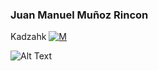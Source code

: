 ### Juan Manuel Muñoz Rincon
Kadzahk [![M](https://icons.iconarchive.com/icons/xenatt/minimalism/256/App-Twitter-icon.png)](https://twitter.com/kadzahk)

 ![Alt Text](https://mir-s3-cdn-cf.behance.net/project_modules/max_1200/4ff07986208593.5d9a654e92f36.gif)
